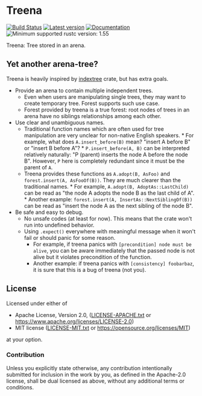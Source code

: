 # Treena

[![Build Status](https://gitlab.com/lo48576/treena/badges/develop/pipeline.svg)](https://gitlab.com/lo48576/treena/pipelines/)
[![Latest version](https://img.shields.io/crates/v/treena.svg)](https://crates.io/crates/treena)
[![Documentation](https://docs.rs/treena/badge.svg)](https://docs.rs/treena)
![Minimum supported rustc version: 1.55](https://img.shields.io/badge/rustc-1.55+-lightgray.svg)

Treena: Tree stored in an arena.

## Yet another arena-tree?

Treena is heavily inspired by [indextree] crate, but has extra goals.

[indextree]: https://crates.io/crates/indextree

* Provide an arena to contain multiple independent trees.
    * Even when users are manipulating single trees, they may want to create
      temporary tree. Forest supports such use case.
    * Forest provided by treena is a true forest: root nodes of trees in an
      arena have no siblings relationships among each other.
* Use clear and unambiguous names.
    * Traditional function names which are often used for tree manipulation
      are very unclear for non-native English speakers.
          * For example, what does `A.insert_before(B)` mean?
            "insert A before B" or "insert B before A"?
          * `P.insert_before(A, B)` can be interpreted relatively naturally:
            "P (parent) inserts the node A before the node B".
            However, `P` here is completely redundant since it must be the
            parent of `A`.
    * Treena provides these functions as `A.adopt(B, AsFoo)` and
      `forest.insert(A, AsFooOf(B))`. They are much clearer than the traditional
      names.
          * For example, `A.adopt(B, AdoptAs::LastChild)` can be read as
            "the node A adopts the node B as the last child of A".
          * Another example: `forest.insert(A, InsertAs::NextSiblingOf(B))` can
            be read as "insert the node A as the next sibling of the node B".
* Be safe and easy to debug.
    * No unsafe codes (at least for now). This means that the crate won't run
      into undefined behavior.
    * Using `.expect()` everywhere with meaningful message when it won't fail
      or should panic for some reason.
        * For example, if treena panics with `[precondition] node must be alive`,
          you can be aware immediately that the passed node is not alive but it
          violates precondition of the function.
        * Another example: if treena panics with `[consistency] foobarbaz`,
          it is sure that this is a bug of treena (not you).

## License

Licensed under either of

* Apache License, Version 2.0, ([LICENSE-APACHE.txt](LICENSE-APACHE.txt) or
  <https://www.apache.org/licenses/LICENSE-2.0>)
* MIT license ([LICENSE-MIT.txt](LICENSE-MIT.txt) or
  <https://opensource.org/licenses/MIT>)

at your option.

### Contribution

Unless you explicitly state otherwise, any contribution intentionally submitted
for inclusion in the work by you, as defined in the Apache-2.0 license, shall be
dual licensed as above, without any additional terms or conditions.
